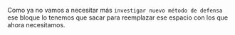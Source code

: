 Como ya no vamos a necesitar más `investigar nuevo método de defensa` ese bloque lo tenemos que sacar para reemplazar ese espacio con los que ahora necesitamos.